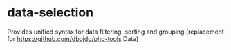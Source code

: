 data-selection
==============

Provides unified syntax for data filtering, sorting and grouping
(replacement for https://github.com/dbojdo/php-tools Data)
